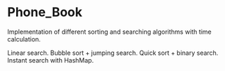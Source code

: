 # Phone_Book
Implementation of different sorting and searching algorithms with time calculation.

Linear search.
Bubble sort + jumping search.
Quick sort + binary search.
Instant search with HashMap.
